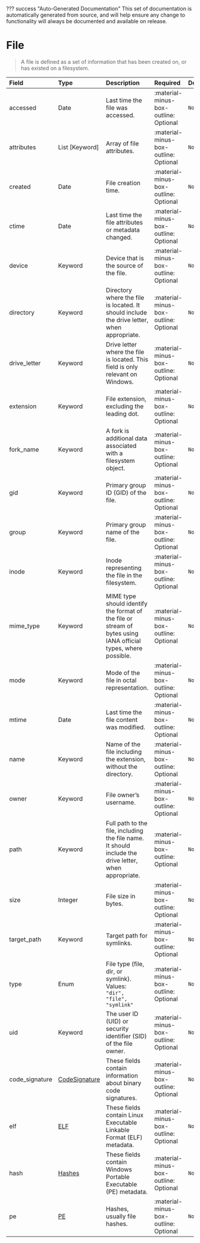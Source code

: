 ??? success "Auto-Generated Documentation"
    This set of documentation is automatically generated from source, and will help ensure any change to functionality will always be documented and available on release.

# File

> A file is defined as a set of information that has been created on, or has existed on a filesystem.

| Field | Type | Description | Required | Default |
| :--- | :--- | :--- | :--- | :--- |
| accessed | Date | Last time the file was accessed. | :material-minus-box-outline: Optional | `None` |
| attributes | List [Keyword] | Array of file attributes. | :material-minus-box-outline: Optional | `None` |
| created | Date | File creation time. | :material-minus-box-outline: Optional | `None` |
| ctime | Date | Last time the file attributes or metadata changed. | :material-minus-box-outline: Optional | `None` |
| device | Keyword | Device that is the source of the file. | :material-minus-box-outline: Optional | `None` |
| directory | Keyword | Directory where the file is located. It should include the drive letter, when appropriate. | :material-minus-box-outline: Optional | `None` |
| drive_letter | Keyword | Drive letter where the file is located. This field is only relevant on Windows. | :material-minus-box-outline: Optional | `None` |
| extension | Keyword | File extension, excluding the leading dot. | :material-minus-box-outline: Optional | `None` |
| fork_name | Keyword | A fork is additional data associated with a filesystem object. | :material-minus-box-outline: Optional | `None` |
| gid | Keyword | Primary group ID (GID) of the file. | :material-minus-box-outline: Optional | `None` |
| group | Keyword | Primary group name of the file. | :material-minus-box-outline: Optional | `None` |
| inode | Keyword | Inode representing the file in the filesystem. | :material-minus-box-outline: Optional | `None` |
| mime_type | Keyword | MIME type should identify the format of the file or stream of bytes using IANA official types, where possible. | :material-minus-box-outline: Optional | `None` |
| mode | Keyword | Mode of the file in octal representation. | :material-minus-box-outline: Optional | `None` |
| mtime | Date | Last time the file content was modified. | :material-minus-box-outline: Optional | `None` |
| name | Keyword | Name of the file including the extension, without the directory. | :material-minus-box-outline: Optional | `None` |
| owner | Keyword | File owner’s username. | :material-minus-box-outline: Optional | `None` |
| path | Keyword | Full path to the file, including the file name. It should include the drive letter, when appropriate. | :material-minus-box-outline: Optional | `None` |
| size | Integer | File size in bytes. | :material-minus-box-outline: Optional | `None` |
| target_path | Keyword | Target path for symlinks. | :material-minus-box-outline: Optional | `None` |
| type | Enum | File type (file, dir, or symlink).<br>Values:<br>`"dir", "file", "symlink"` | :material-minus-box-outline: Optional | `None` |
| uid | Keyword | The user ID (UID) or security identifier (SID) of the file owner. | :material-minus-box-outline: Optional | `None` |
| code_signature | [CodeSignature](/howler/odm/class/codesignature) | These fields contain information about binary code signatures. | :material-minus-box-outline: Optional | `None` |
| elf | [ELF](/howler/odm/class/elf) | These fields contain Linux Executable Linkable Format (ELF) metadata. | :material-minus-box-outline: Optional | `None` |
| hash | [Hashes](/howler/odm/class/hashes) | These fields contain Windows Portable Executable (PE) metadata. | :material-minus-box-outline: Optional | `None` |
| pe | [PE](/howler/odm/class/pe) | Hashes, usually file hashes. | :material-minus-box-outline: Optional | `None` |